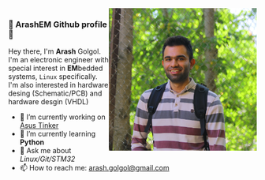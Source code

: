 <img width="300px" align="right" src="pic/980726.JPG">

### 👋 ArashEM Github profile 👋
Hey there, I'm **Arash** Golgol. I'm an electronic engineer with special interest in **EM**bedded systems, `Linux` specifically.   
I'm also interested in hardware desing (Schematic/PCB) and hardware desgin (VHDL)

- 🔭 I’m currently working on [Asus Tinker](https://www.asus.com/us/Single-Board-Computer/Tinker-Board/)
- 🌱 I’m currently learning **Python** 
- 💬 Ask me about _Linux/Git/STM32_
- 📫 How to reach me: arash.golgol@gmail.com
